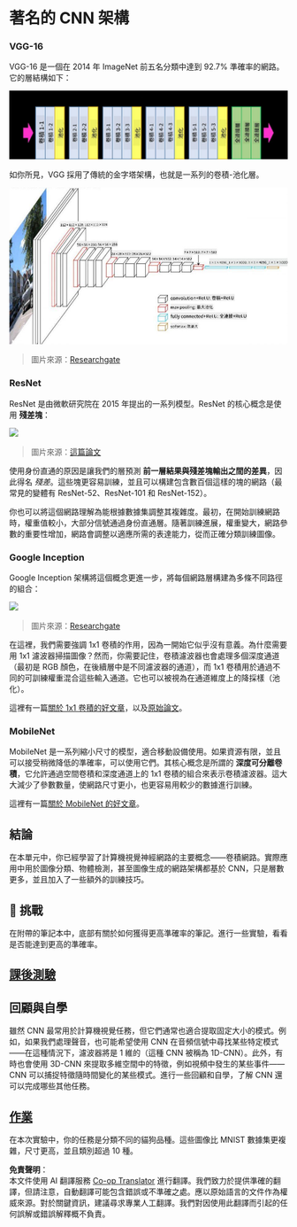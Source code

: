 <!--
CO_OP_TRANSLATOR_METADATA:
{
  "original_hash": "2f7b97b375358cb51a1e098df306bf73",
  "translation_date": "2025-08-24T21:59:35+00:00",
  "source_file": "lessons/4-ComputerVision/07-ConvNets/CNN_Architectures.md",
  "language_code": "tw"
}
-->
# 著名的 CNN 架構

### VGG-16

VGG-16 是一個在 2014 年 ImageNet 前五名分類中達到 92.7% 準確率的網路。它的層結構如下：

![ImageNet Layers](../../../../../translated_images/vgg-16-arch1.d901a5583b3a51baeaab3e768567d921e5d54befa46e1e642616c5458c934028.tw.jpg)

如你所見，VGG 採用了傳統的金字塔架構，也就是一系列的卷積-池化層。

![ImageNet Pyramid](../../../../../translated_images/vgg-16-arch.64ff2137f50dd49fdaa786e3f3a975b3f22615efd13efb19c5d22f12e01451a1.tw.jpg)

> 圖片來源：[Researchgate](https://www.researchgate.net/figure/Vgg16-model-structure-To-get-the-VGG-NIN-model-we-replace-the-2-nd-4-th-6-th-7-th_fig2_335194493)

### ResNet

ResNet 是由微軟研究院在 2015 年提出的一系列模型。ResNet 的核心概念是使用 **殘差塊**：

<img src="images/resnet-block.png" width="300"/>

> 圖片來源：[這篇論文](https://arxiv.org/pdf/1512.03385.pdf)

使用身份直通的原因是讓我們的層預測 **前一層結果與殘差塊輸出之間的差異**，因此得名 *殘差*。這些塊更容易訓練，並且可以構建包含數百個這樣的塊的網路（最常見的變體有 ResNet-52、ResNet-101 和 ResNet-152）。

你也可以將這個網路理解為能根據數據集調整其複雜度。最初，在開始訓練網路時，權重值較小，大部分信號通過身份直通層。隨著訓練進展，權重變大，網路參數的重要性增加，網路會調整以適應所需的表達能力，從而正確分類訓練圖像。

### Google Inception

Google Inception 架構將這個概念更進一步，將每個網路層構建為多條不同路徑的組合：

<img src="images/inception.png" width="400"/>

> 圖片來源：[Researchgate](https://www.researchgate.net/figure/Inception-module-with-dimension-reductions-left-and-schema-for-Inception-ResNet-v1_fig2_355547454)

在這裡，我們需要強調 1x1 卷積的作用，因為一開始它似乎沒有意義。為什麼需要用 1x1 濾波器掃描圖像？然而，你需要記住，卷積濾波器也會處理多個深度通道（最初是 RGB 顏色，在後續層中是不同濾波器的通道），而 1x1 卷積用於通過不同的可訓練權重混合這些輸入通道。它也可以被視為在通道維度上的降採樣（池化）。

這裡有一篇[關於 1x1 卷積的好文章](https://medium.com/analytics-vidhya/talented-mr-1x1-comprehensive-look-at-1x1-convolution-in-deep-learning-f6b355825578)，以及[原始論文](https://arxiv.org/pdf/1312.4400.pdf)。

### MobileNet

MobileNet 是一系列縮小尺寸的模型，適合移動設備使用。如果資源有限，並且可以接受稍微降低的準確率，可以使用它們。其核心概念是所謂的 **深度可分離卷積**，它允許通過空間卷積和深度通道上的 1x1 卷積的組合來表示卷積濾波器。這大大減少了參數數量，使網路尺寸更小，也更容易用較少的數據進行訓練。

這裡有一篇[關於 MobileNet 的好文章](https://medium.com/analytics-vidhya/image-classification-with-mobilenet-cc6fbb2cd470)。

## 結論

在本單元中，你已經學習了計算機視覺神經網路的主要概念——卷積網路。實際應用中用於圖像分類、物體檢測，甚至圖像生成的網路架構都基於 CNN，只是層數更多，並且加入了一些額外的訓練技巧。

## 🚀 挑戰

在附帶的筆記本中，底部有關於如何獲得更高準確率的筆記。進行一些實驗，看看是否能達到更高的準確率。

## [課後測驗](https://red-field-0a6ddfd03.1.azurestaticapps.net/quiz/207)

## 回顧與自學

雖然 CNN 最常用於計算機視覺任務，但它們通常也適合提取固定大小的模式。例如，如果我們處理聲音，也可能希望使用 CNN 在音頻信號中尋找某些特定模式——在這種情況下，濾波器將是 1 維的（這種 CNN 被稱為 1D-CNN）。此外，有時也會使用 3D-CNN 來提取多維空間中的特徵，例如視頻中發生的某些事件——CNN 可以捕捉特徵隨時間變化的某些模式。進行一些回顧和自學，了解 CNN 還可以完成哪些其他任務。

## [作業](lab/README.md)

在本次實驗中，你的任務是分類不同的貓狗品種。這些圖像比 MNIST 數據集更複雜，尺寸更高，並且類別超過 10 種。

**免責聲明**：  
本文件使用 AI 翻譯服務 [Co-op Translator](https://github.com/Azure/co-op-translator) 進行翻譯。我們致力於提供準確的翻譯，但請注意，自動翻譯可能包含錯誤或不準確之處。應以原始語言的文件作為權威來源。對於關鍵資訊，建議尋求專業人工翻譯。我們對因使用此翻譯而引起的任何誤解或錯誤解釋概不負責。